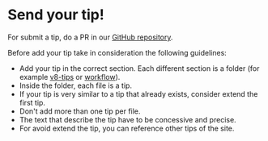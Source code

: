 # Send your tip!

For submit a tip, do a PR in our [GitHub repository](https://github.com/Kikobeats/js-mythbusters).

Before add your tip take in consideration the following guidelines:

- Add your tip in the correct section. Each different section is a folder (for example [v8-tips](https://github.com/Kikobeats/js-mythbusters/tree/master/v8-tips) or [workflow](https://github.com/Kikobeats/js-mythbusters/tree/master/workflow)).
- Inside the folder, each file is a tip.
- If your tip is very similar to a tip that already exists, consider extend the first tip.
- Don't add more than one tip per file.
- The text that describe the tip have to be concessive and precise.
- For avoid extend the tip, you can reference other tips of the site.
